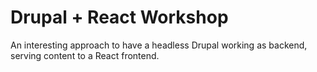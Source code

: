 # Drupal + React Workshop

An interesting approach to have a headless Drupal working as backend, serving content to a React frontend.